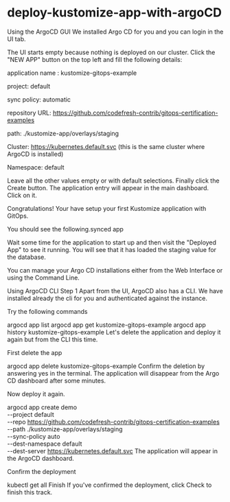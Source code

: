# deploy-kustomize-app-with-argoCD


Using the ArgoCD GUI
We installed Argo CD for you and you can login in the UI tab.

The UI starts empty because nothing is deployed on our cluster. Click the "NEW APP" button on the top left and fill the following details:

application name : kustomize-gitops-example

project: default

sync policy: automatic

repository URL: https://github.com/codefresh-contrib/gitops-certification-examples

path: ./kustomize-app/overlays/staging

Cluster: https://kubernetes.default.svc (this is the same cluster where ArgoCD is installed)

Namespace: default

Leave all the other values empty or with default selections. Finally click the Create button. The application entry will appear in the main dashboard. Click on it.

Congratulations! Your have setup your first Kustomize application with GitOps.

You should see the following.synced app

Wait some time for the application to start up and then visit the "Deployed App" to see it running. You will see that it has loaded the staging value for the database.


You can manage your Argo CD installations either from the Web Interface or using the Command Line.


Using ArgoCD CLI
Step 1
Apart from the UI, ArgoCD also has a CLI. We have installed already the cli for you and authenticated against the instance.

Try the following commands

argocd app list
argocd app get kustomize-gitops-example
argocd app history kustomize-gitops-example
Let's delete the application and deploy it again but from the CLI this time.

First delete the app

argocd app delete kustomize-gitops-example
Confirm the deletion by answering yes in the terminal. The application will disappear from the Argo CD dashboard after some minutes.

Now deploy it again.

argocd app create demo \
--project default \
--repo https://github.com/codefresh-contrib/gitops-certification-examples \
--path ./kustomize-app/overlays/staging \
--sync-policy auto \
--dest-namespace default \
--dest-server https://kubernetes.default.svc
The application will appear in the ArgoCD dashboard.

Confirm the deployment

kubectl get all
Finish
If you've confirmed the deployment, click Check to finish this track.

